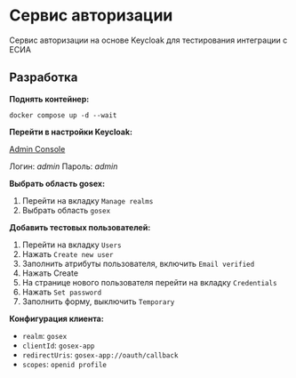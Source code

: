 # Сервис авторизации

Сервис авторизации на основе Keycloak для тестирования интеграции с ЕСИА

## Разработка

**Поднять контейнер:**
```shell
docker compose up -d --wait
```

**Перейти в настройки Keycloak:**

[Admin Console](http://localhost:8080)

Логин: *admin*
Пароль: *admin*

**Выбрать область gosex:**

1. Перейти на вкладку `Manage realms`
2. Выбрать область `gosex`

**Добавить тестовых пользователей:**

1. Перейти на вкладку `Users`
2. Нажать `Create new user`
3. Заполнить атрибуты пользователя, включить `Email verified`
4. Нажать Create
5. На странице нового пользователя перейти на вкладку `Credentials`
6. Нажать `Set password`
7. Заполнить форму, выключить `Temporary`

**Конфигурация клиента:**

- `realm`: `gosex`
- `clientId`: `gosex-app`
- `redirectUris`: `gosex-app://oauth/callback`
- `scopes`: `openid profile`
